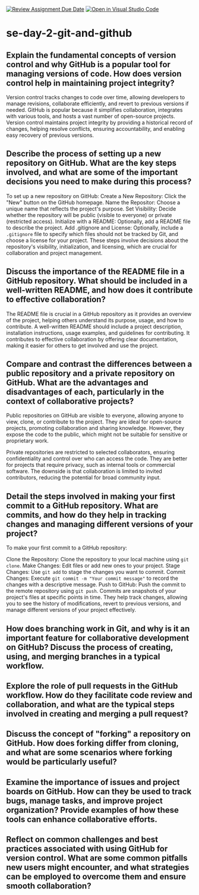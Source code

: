 [![Review Assignment Due Date](https://classroom.github.com/assets/deadline-readme-button-22041afd0340ce965d47ae6ef1cefeee28c7c493a6346c4f15d667ab976d596c.svg)](https://classroom.github.com/a/8wgCKhpZ)
[![Open in Visual Studio Code](https://classroom.github.com/assets/open-in-vscode-2e0aaae1b6195c2367325f4f02e2d04e9abb55f0b24a779b69b11b9e10269abc.svg)](https://classroom.github.com/online_ide?assignment_repo_id=15699932&assignment_repo_type=AssignmentRepo)
# se-day-2-git-and-github
## Explain the fundamental concepts of version control and why GitHub is a popular tool for managing versions of code. How does version control help in maintaining project integrity?
Version control tracks changes to code over time, allowing developers to manage revisions, collaborate efficiently, and revert to previous versions if needed. GitHub is popular because it simplifies collaboration, integrates with various tools, and hosts a vast number of open-source projects. 
Version control maintains project integrity by providing a historical record of changes, helping resolve conflicts, ensuring accountability, and enabling easy recovery of previous versions.

## Describe the process of setting up a new repository on GitHub. What are the key steps involved, and what are some of the important decisions you need to make during this process?
To set up a new repository on GitHub:
 Create a New Repository: Click the "New" button on the GitHub homepage.
 Name the Repositor: Choose a unique name that reflects the project's purpose.
 Set Visibility: Decide whether the repository will be public (visible to everyone) or private (restricted access).
 Initialize with a README: Optionally, add a README file to describe the project.
 Add .gitignore and License: Optionally, include a `.gitignore` file to specify which files should not be tracked by Git, and choose a license for your project.
These steps involve decisions about the repository's visibility, initialization, and licensing, which are crucial for collaboration and project management.

## Discuss the importance of the README file in a GitHub repository. What should be included in a well-written README, and how does it contribute to effective collaboration?
The README file is crucial in a GitHub repository as it provides an overview of the project, helping others understand its purpose, usage, and how to contribute. A well-written README should include a project description, installation instructions, usage examples, and guidelines for contributing. It contributes to effective collaboration by offering clear documentation, making it easier for others to get involved and use the project.

## Compare and contrast the differences between a public repository and a private repository on GitHub. What are the advantages and disadvantages of each, particularly in the context of collaborative projects?

Public repositories on GitHub are visible to everyone, allowing anyone to view, clone, or contribute to the project. They are ideal for open-source projects, promoting collaboration and sharing knowledge. However, they expose the code to the public, which might not be suitable for sensitive or proprietary work.

Private repositories are restricted to selected collaborators, ensuring confidentiality and control over who can access the code. They are better for projects that require privacy, such as internal tools or commercial software. The downside is that collaboration is limited to invited contributors, reducing the potential for broad community input.


## Detail the steps involved in making your first commit to a GitHub repository. What are commits, and how do they help in tracking changes and managing different versions of your project?
To make your first commit to a GitHub repository:

Clone the Repository: Clone the repository to your local machine using `git clone`.
Make Changes: Edit files or add new ones to your project.
Stage Changes: Use `git add` to stage the changes you want to commit.
Commit Changes: Execute `git commit -m "Your commit message"` to record the changes with a descriptive message.
Push to GitHub: Push the commit to the remote repository using `git push`.
Commits are snapshots of your project's files at specific points in time. They help track changes, allowing you to see the history of modifications, revert to previous versions, and manage different versions of your project effectively.
## How does branching work in Git, and why is it an important feature for collaborative development on GitHub? Discuss the process of creating, using, and merging branches in a typical workflow.

## Explore the role of pull requests in the GitHub workflow. How do they facilitate code review and collaboration, and what are the typical steps involved in creating and merging a pull request?

## Discuss the concept of "forking" a repository on GitHub. How does forking differ from cloning, and what are some scenarios where forking would be particularly useful?

## Examine the importance of issues and project boards on GitHub. How can they be used to track bugs, manage tasks, and improve project organization? Provide examples of how these tools can enhance collaborative efforts.

## Reflect on common challenges and best practices associated with using GitHub for version control. What are some common pitfalls new users might encounter, and what strategies can be employed to overcome them and ensure smooth collaboration?
